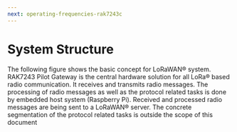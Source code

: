 ```yaml
---
next: operating-frequencies-rak7243c
---
```


# System Structure

The following figure shows the basic concept for LoRaWAN® system. RAK7243 Pilot Gateway is the central hardware solution for all LoRa® based radio communication. It receives and transmits radio messages. The processing of radio messages as well as the protocol related tasks is done by embedded host system (Raspberry Pi). Received and processed radio messages are being sent to a LoRaWAN® server. The concrete segmentation of the protocol related tasks is outside the scope of this document

<rk-img
  src="/assets/images/datasheet/rak7243c/rak7243-system-structure.png"
  width="100%"
  figure-number="1"
  caption="RAK7243C Pilot Gateway System Structure"
/>

